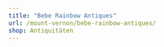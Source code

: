 ```yaml
---
title: "Bebe Rainbow Antiques"
url: /mount-vernon/bebe-rainbow-antiques/
shop: Antiquitäten
---
```

